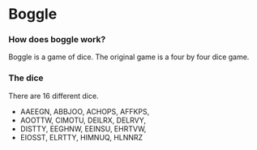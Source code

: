 # Boggle

### How does boggle work?
Boggle is a game of dice. The original game is a four by four dice game.

### The dice
There are 16 different dice.
* AAEEGN, ABBJOO, ACHOPS, AFFKPS,
* AOOTTW, CIMOTU, DEILRX, DELRVY,
* DISTTY, EEGHNW, EEINSU, EHRTVW,
* EIOSST, ELRTTY, HIMNUQ, HLNNRZ
